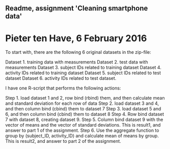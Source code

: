 ## Readme, assignment 'Cleaning smartphone data'
# Pieter ten Have, 6 February 2016


To start with, there are the following 6 original datasets in the zip-file:

Dataset 1. training data with measurements
Dataset 2. test data with measurements
Dataset 3. subject IDs related to training dataset
Dataset 4. activity IDs related to training dataset
Dataset 5. subject IDs related to test dataset
Dataset 6. activity IDs related to test dataset.

I have one R-script that performs the following actions:

Step 1. load dataset 1 and 2,
        row bind (rbind) them,
        and then calculate mean and standard deviation for each row of data
Step 2. load dataset 3 and 4,
        and then column bind (cbind) them to dataset 7
Step 3. load dataset 5 and 6,
        and then column bind (cbind) them to dataset 8
Step 4. Row bind dataset 7 with dataset 8, creating dataset 9.
Step 5. Column bind dataset 9 with the vector of means and the vector of standard deviations.
        This is result1, and answer to part 1 of the assignment.
Step 6. Use the aggregate function to group by (subject_ID, activity_ID)
        and calculate mean of means by group.
        This is result2, and answer to part 2 of the assignment.